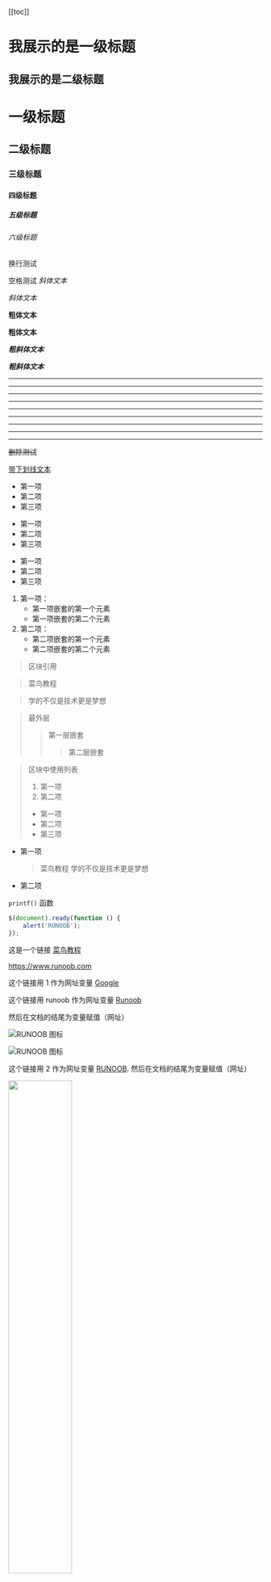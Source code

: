 [[toc]]

# 我展示的是一级标题

## 我展示的是二级标题

# 一级标题

## 二级标题

### 三级标题

#### 四级标题

##### 五级标题

###### 六级标题

换行测试

空格测试
_斜体文本_

_斜体文本_

**粗体文本**

**粗体文本**

**_粗斜体文本_**

**_粗斜体文本_**

---

---

---

---

---

---

---

---

---

~~删除测试~~

<u>带下划线文本</u>

- 第一项
- 第二项
- 第三项

* 第一项
* 第二项
* 第三项

- 第一项
- 第二项
- 第三项



1. 第一项：
    - 第一项嵌套的第一个元素
    - 第一项嵌套的第二个元素
2. 第二项：
    - 第二项嵌套的第一个元素
    - 第二项嵌套的第二个元素

> 区块引用

> 菜鸟教程

> 学的不仅是技术更是梦想

> 最外层
> > 第一层嵌套
> > > 第二层嵌套

> 区块中使用列表
> 1. 第一项
> 2. 第二项
> + 第一项
> + 第二项
> + 第三项

* 第一项
    > 菜鸟教程
    > 学的不仅是技术更是梦想
* 第二项

`printf()` 函数

```javascript
$(document).ready(function () {
    alert('RUNOOB');
});
```

这是一个链接 [菜鸟教程](https://www.runoob.com)

<https://www.runoob.com>

这个链接用 1 作为网址变量 [Google][1]

这个链接用 runoob 作为网址变量 [Runoob][runoob]

然后在文档的结尾为变量赋值（网址）

  [1]: http://www.google.com/
  [runoob]: http://www.runoob.com/

![RUNOOB 图标](http://static.runoob.com/images/runoob-logo.png)

![RUNOOB 图标](http://static.runoob.com/images/runoob-logo.png "RUNOOB")

这个链接用 2 作为网址变量 [RUNOOB][2].
然后在文档的结尾为变量赋值（网址）

[2]: http://static.runoob.com/images/runoob-logo.png

<img src="http://static.runoob.com/images/runoob-logo.png" width="50%">

|  表头   | 表头  |
|  ----  | ----  |
| 单元格  | 单元格 |
| 单元格  | 单元格 |

| 左对齐 | 右对齐 | 居中对齐 |
| :-----| ----: | :----: |
| 单元格 | 单元格 | 单元格 |
| 单元格 | 单元格 | 单元格 |

使用 <kbd>Ctrl</kbd>+<kbd>Alt</kbd>+<kbd>Del</kbd> 重启电脑

**文本加粗** 
\*\* 正常显示星号 \*\*

\\   反斜线
\`   反引号
\*   星号
\_   下划线
\{\}  花括号
\[\]  方括号
\(\)  小括号
\#   井字号
\+   加号
\-   减号
\.   英文句点
\!   感叹号